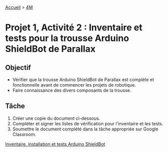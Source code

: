 [Accueil](./index.md) > [4M](./acceuil4M.md#projet-1--inventaire-installation-et-tests-du-matériel-et-des-logiciels)

# Projet 1, Activité 2 : Inventaire et tests pour la trousse Arduino ShieldBot de Parallax

## Objectif

* Vérifier que la trousse Arduino ShieldBot de Parallax est complète et fonctionnelle avant de commencer les projets de robotique.
* Faire connaissance des divers composants de la trousse.

## Tâche

1. Créer une copie du document ci-dessous.
1. Compléter et signer les listes de vérification pour l'inventaire et les tests.
1. Soumettre le document complété dans la tâche appropriée sur Google Classroom.

[Inventaire, installation et tests Arduino ShieldBot](https://docs.google.com/document/d/1RXLzXo7DcGPgY_i9PaLlQTom71b5FBxagLqJcV12IxY/view)
